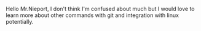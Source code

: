 Hello Mr.Nieport, I don't think I'm confused about much but I would love to learn more about other commands with git and integration with linux potentially.
